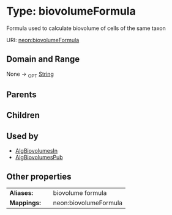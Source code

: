 
# Type: biovolumeFormula


Formula used to calculate biovolume of cells of the same taxon

URI: [neon:biovolumeFormula](https://data.neonscience.org/biovolumeFormula)


## Domain and Range

None ->  <sub>OPT</sub> [String](types/String.md)

## Parents


## Children


## Used by

 * [AlgBiovolumesIn](AlgBiovolumesIn.md)
 * [AlgBiovolumesPub](AlgBiovolumesPub.md)

## Other properties

|  |  |  |
| --- | --- | --- |
| **Aliases:** | | biovolume formula |
| **Mappings:** | | neon:biovolumeFormula |

